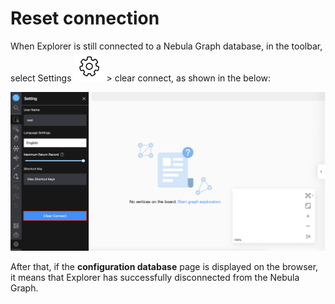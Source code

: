# Reset connection

When Explorer is still connected to a Nebula Graph database, in the toolbar, select Settings ![icon](../figs/nav-setup.png) > clear connect, as shown in the below:

![clean](../figs/ex-ug-004.png)

After that, if the **configuration database** page is displayed on the browser, it means that Explorer has successfully disconnected from the Nebula Graph.